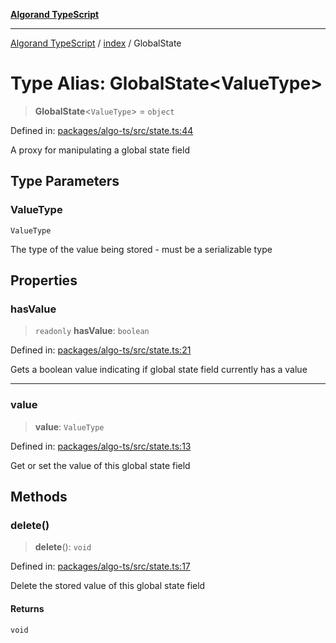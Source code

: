 [**Algorand TypeScript**](../../README.md)

***

[Algorand TypeScript](../../modules.md) / [index](../README.md) / GlobalState

# Type Alias: GlobalState\<ValueType\>

> **GlobalState**\<`ValueType`\> = `object`

Defined in: [packages/algo-ts/src/state.ts:44](https://github.com/algorandfoundation/puya-ts/blob/main/packages/algo-ts/src/state.ts#L44)

A proxy for manipulating a global state field

## Type Parameters

### ValueType

`ValueType`

The type of the value being stored - must be a serializable type

## Properties

### hasValue

> `readonly` **hasValue**: `boolean`

Defined in: [packages/algo-ts/src/state.ts:21](https://github.com/algorandfoundation/puya-ts/blob/main/packages/algo-ts/src/state.ts#L21)

Gets a boolean value indicating if global state field currently has a value

***

### value

> **value**: `ValueType`

Defined in: [packages/algo-ts/src/state.ts:13](https://github.com/algorandfoundation/puya-ts/blob/main/packages/algo-ts/src/state.ts#L13)

Get or set the value of this global state field

## Methods

### delete()

> **delete**(): `void`

Defined in: [packages/algo-ts/src/state.ts:17](https://github.com/algorandfoundation/puya-ts/blob/main/packages/algo-ts/src/state.ts#L17)

Delete the stored value of this global state field

#### Returns

`void`
